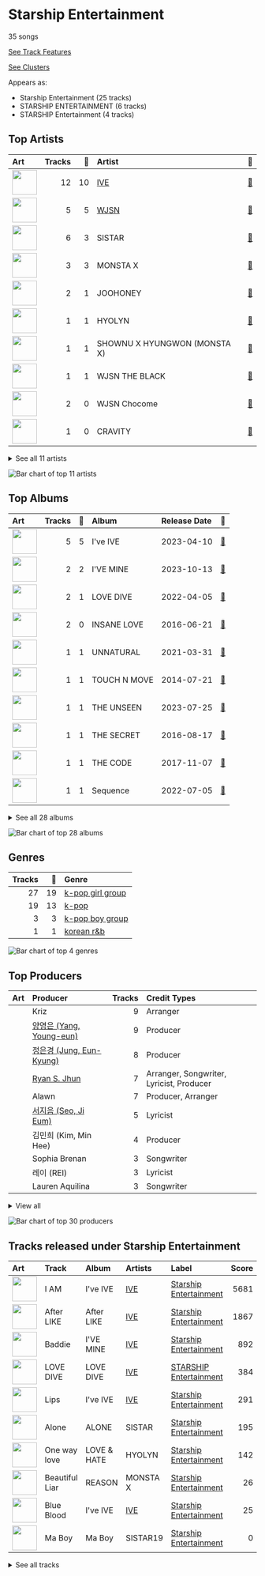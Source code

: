 # Starship Entertainment

35 songs

[See Track Features](audio_features.md)

[See Clusters](clusters/overview.md)

Appears as:
- Starship Entertainment (25 tracks)
- STARSHIP ENTERTAINMENT (6 tracks)
- STARSHIP Entertainment (4 tracks)

## Top Artists

| Art | Tracks | 💚 | Artist | 🔗 |
|:---|---:|---:|:---|:---|
| <img src="https://i.scdn.co/image/ab6761610000e5eb1e1e3c9c9582aba8686b42d2" alt="" width="50" /> | 12 | 10 | [IVE](../../artists/ive/overview.md) | [🔗](https://open.spotify.com/artist/6RHTUrRF63xao58xh9FXYJ) |
| <img src="https://i.scdn.co/image/ab6761610000e5ebf8786ccb6031a3266bb15606" alt="" width="50" /> | 5 | 5 | [WJSN](../../artists/wjsn/overview.md) | [🔗](https://open.spotify.com/artist/6hhqsQZhtp9hfaZhSd0VSD) |
| <img src="https://i.scdn.co/image/ab67616d0000b2733be3a6a60408608f0d33e3bc" alt="" width="50" /> | 6 | 3 | SISTAR | [🔗](https://open.spotify.com/artist/2wTLheTmMcFCA4hdY8hZJP) |
| <img src="https://i.scdn.co/image/ab6761610000e5eb3806dc272074141b5f4ae00d" alt="" width="50" /> | 3 | 3 | MONSTA X | [🔗](https://open.spotify.com/artist/4TnGh5PKbSjpYqpIdlW5nz) |
| <img src="https://i.scdn.co/image/ab6761610000e5ebb41d4a656d92f93daed36366" alt="" width="50" /> | 2 | 1 | JOOHONEY | [🔗](https://open.spotify.com/artist/4rpOWirhzqN7NPgRX76l1k) |
| <img src="https://i.scdn.co/image/ab6761610000e5eb56eabce4db8b2827505eba14" alt="" width="50" /> | 1 | 1 | HYOLYN | [🔗](https://open.spotify.com/artist/78sJswwVn4P8aEhkF4K6fQ) |
| <img src="https://i.scdn.co/image/ab6761610000e5eb0e493a7c9b551aba3ef4e53f" alt="" width="50" /> | 1 | 1 | SHOWNU X HYUNGWON (MONSTA X) | [🔗](https://open.spotify.com/artist/3AFqxSVdKDJD9qPx3K8tKg) |
| <img src="https://i.scdn.co/image/ab6761610000e5ebb3b39b99f91ca659e213ab93" alt="" width="50" /> | 1 | 1 | WJSN THE BLACK | [🔗](https://open.spotify.com/artist/0M3eRYg8ULjCtLFvhc5Orb) |
| <img src="https://i.scdn.co/image/ab6761610000e5eba3e483bda08002c2c7bfa7ef" alt="" width="50" /> | 2 | 0 | WJSN Chocome | [🔗](https://open.spotify.com/artist/5VyqN5hNo0TbYF0ICU77nn) |
| <img src="https://i.scdn.co/image/ab6761610000e5eb495b108feba6164e2c01b15e" alt="" width="50" /> | 1 | 0 | CRAVITY | [🔗](https://open.spotify.com/artist/6FkhUhUwSPl3mGB6mmE8wn) |


<details>
<summary>See all 11 artists</summary>

| Art | Tracks | 💚 | Artist | 🔗 |
|:---|---:|---:|:---|:---|
| <img src="https://i.scdn.co/image/ab6761610000e5eb4f66a54f209012eec464efef" alt="" width="50" /> | 1 | 0 | SISTAR19 | [🔗](https://open.spotify.com/artist/5Q0U6ogBrMX2oxmxy5OTzU) |

</details>


![Bar chart of top 11 artists](../../images/labels/starship_entertainment/artists.png)

## Top Albums

| Art | Tracks | 💚 | Album | Release Date | 🔗 |
|:---|---:|---:|:---|:---|:---|
| <img src="https://i.scdn.co/image/ab67616d0000b27325ef3cec1eceefd4db2f91c8" alt="" width="50" /> | 5 | 5 | I've IVE | 2023-04-10 | [🔗](https://open.spotify.com/album/38VzP4yWfHdHafITKKRHEB) |
| <img src="https://i.scdn.co/image/ab67616d0000b2734d00ac692bae6ce08d2b49ad" alt="" width="50" /> | 2 | 2 | I'VE MINE | 2023-10-13 | [🔗](https://open.spotify.com/album/5J7VAdKdGZGme6wymgopbp) |
| <img src="https://i.scdn.co/image/ab67616d0000b2739016f58cc49e6473e1207093" alt="" width="50" /> | 2 | 1 | LOVE DIVE | 2022-04-05 | [🔗](https://open.spotify.com/album/1AFVTHHm7kKoQ6Rgb25x3p) |
| <img src="https://i.scdn.co/image/ab67616d0000b2734be0f7bf49f6b31c3dfc42ae" alt="" width="50" /> | 2 | 0 | INSANE LOVE | 2016-06-21 | [🔗](https://open.spotify.com/album/4Yz1WY6PlJepdbnl4m72b8) |
| <img src="https://i.scdn.co/image/ab67616d0000b27342678cd46d7322e395400930" alt="" width="50" /> | 1 | 1 | UNNATURAL | 2021-03-31 | [🔗](https://open.spotify.com/album/0uD1Chx5ZsnZM4kS8yK0S8) |
| <img src="https://i.scdn.co/image/ab67616d0000b2733be3a6a60408608f0d33e3bc" alt="" width="50" /> | 1 | 1 | TOUCH N MOVE | 2014-07-21 | [🔗](https://open.spotify.com/album/0SeSM1CAqu7QUkive4jCKl) |
| <img src="https://i.scdn.co/image/ab67616d0000b2734ad3417e5036ba928bb5ce8b" alt="" width="50" /> | 1 | 1 | THE UNSEEN | 2023-07-25 | [🔗](https://open.spotify.com/album/4gV0rLK0np1Nyde3N38RBh) |
| <img src="https://i.scdn.co/image/ab67616d0000b273c5d92b755061ede5e5c07544" alt="" width="50" /> | 1 | 1 | THE SECRET | 2016-08-17 | [🔗](https://open.spotify.com/album/0usNbLkckzIo34wUPehZdh) |
| <img src="https://i.scdn.co/image/ab67616d0000b273a561343c3a7d602656da05e7" alt="" width="50" /> | 1 | 1 | THE CODE | 2017-11-07 | [🔗](https://open.spotify.com/album/4NJpBKY4XJbRLAsbbeIzyJ) |
| <img src="https://i.scdn.co/image/ab67616d0000b273689b4c9e69a72bd3398f2e88" alt="" width="50" /> | 1 | 1 | Sequence | 2022-07-05 | [🔗](https://open.spotify.com/album/2Cv3xionHF2O7QL8p6MbCT) |


<details>
<summary>See all 28 albums</summary>

| Art | Tracks | 💚 | Album | Release Date | 🔗 |
|:---|---:|---:|:---|:---|:---|
| <img src="https://i.scdn.co/image/ab67616d0000b273303c2dba413b58c5137c69c4" alt="" width="50" /> | 1 | 1 | REASON | 2023-01-09 | [🔗](https://open.spotify.com/album/5evr2BAxQmxyF8dZyaezzS) |
| <img src="https://i.scdn.co/image/ab67616d0000b27303b313cdf98d61d141645f11" alt="" width="50" /> | 1 | 1 | One of a Kind | 2021-06-01 | [🔗](https://open.spotify.com/album/2Zuovdo5g1RhfbHniwZ8yI) |
| <img src="https://i.scdn.co/image/ab67616d0000b2732251d59955f53adcd39014ea" alt="" width="50" /> | 1 | 1 | Neverland | 2020-06-09 | [🔗](https://open.spotify.com/album/5DHseF14USVgIZ6AzsX9bi) |
| <img src="https://i.scdn.co/image/ab67616d0000b27334a05859b4935468f9d8b810" alt="" width="50" /> | 1 | 1 | My attitude | 2021-05-12 | [🔗](https://open.spotify.com/album/1RR97BqW9TH7t0vV4T9JcG) |
| <img src="https://i.scdn.co/image/ab67616d0000b27365414519ff7d939ddfb53c21" alt="" width="50" /> | 1 | 1 | LOVE & HATE | 2013-11-26 | [🔗](https://open.spotify.com/album/26FsnZOVOJDjKeWUbXuDVG) |
| <img src="https://i.scdn.co/image/ab67616d0000b273963ab68340962c032261c06c" alt="" width="50" /> | 1 | 1 | LIGHTS | 2023-05-22 | [🔗](https://open.spotify.com/album/6cnmwaHjTjBy3PbLdh6nla) |
| <img src="https://i.scdn.co/image/ab67616d0000b273b66327ff0474d017472d7b18" alt="" width="50" /> | 1 | 1 | HAPPY MOMENT (1) | 2017-06-07 | [🔗](https://open.spotify.com/album/4nnyYQGOKRU090FK7sfunL) |
| <img src="https://i.scdn.co/image/ab67616d0000b27352d75b524e594fec397a2e88" alt="" width="50" /> | 1 | 1 | Give It To Me (2) | 2013-06-11 | [🔗](https://open.spotify.com/album/1nErNFyYvHnuCYvfwrMyoz) |
| <img src="https://i.scdn.co/image/ab67616d0000b273da343b21617aac0c57e332bb" alt="" width="50" /> | 1 | 1 | ELEVEN | 2021-12-01 | [🔗](https://open.spotify.com/album/1XMYvsHRt52sMi6wittWqI) |
| <img src="https://i.scdn.co/image/ab67616d0000b27387f53da5fb4ab1171766b2d5" alt="" width="50" /> | 1 | 1 | After LIKE | 2022-08-22 | [🔗](https://open.spotify.com/album/0nzRF7khA2UDSZa9T0B6Da) |
| <img src="https://i.scdn.co/image/ab67616d0000b273d8a007b9e0ba32eee1651227" alt="" width="50" /> | 1 | 1 | ALONE | 2012-04-12 | [🔗](https://open.spotify.com/album/5PXVRXQIPAXH0j78MfeDrV) |
| <img src="https://i.scdn.co/image/ab67616d0000b273c564791fd5ae81ca9da399f4" alt="" width="50" /> | 1 | 0 | Super Yuppers! | 2022-01-05 | [🔗](https://open.spotify.com/album/5Sh3VW04we2IqNP7BlBwuM) |
| <img src="https://i.scdn.co/image/ab67616d0000b273404c584f708c5a2fb05bdeb3" alt="" width="50" /> | 1 | 0 | Spotify Singles - Holiday | 2022-11-16 | [🔗](https://open.spotify.com/album/6LNdcxlSXwXv2UFKQ3pvMk) |
| <img src="https://i.scdn.co/image/ab67616d0000b273bb2456c53306bc582b406462" alt="" width="50" /> | 1 | 0 | SHAKE IT | 2015-06-22 | [🔗](https://open.spotify.com/album/7wxGBt2oAGDjZ9CgPhQU8C) |
| <img src="https://i.scdn.co/image/ab67616d0000b27363c31401b11c56386ed0c9b7" alt="" width="50" /> | 1 | 0 | Ma Boy | 2011-05-03 | [🔗](https://open.spotify.com/album/76EJZHFfzKIOrf97HE4at7) |
| <img src="https://i.scdn.co/image/ab67616d0000b2735817126dded92c8d1ba7b112" alt="" width="50" /> | 1 | 0 | MIXTAPE [ PSYCHE ] | 2020-10-09 | [🔗](https://open.spotify.com/album/3UxCU4YihXm1ghv3hKqfnz) |
| <img src="https://i.scdn.co/image/ab67616d0000b2738a30df9ceed62f9c39069c9e" alt="" width="50" /> | 1 | 0 | Hmph! | 2020-10-07 | [🔗](https://open.spotify.com/album/3oiVOb6e43wsvdV4ClJYm0) |
| <img src="https://i.scdn.co/image/ab67616d0000b273498aac8e9100e59a99b03460" alt="" width="50" /> | 1 | 0 | CRAVITY 1ST ALBUM PART 2 [LIBERTY : IN OUR COSMOS] | 2022-03-22 | [🔗](https://open.spotify.com/album/0fQl58pOwJpkTfVUZudzpY) |

</details>


![Bar chart of top 28 albums](../../images/labels/starship_entertainment/albums.png)

## Genres

| Tracks | 💚 | Genre |
|---:|---:|:---|
| 27 | 19 | [k-pop girl group](../../genres/k-pop_girl_group/overview.md) |
| 19 | 13 | [k-pop](../../genres/k-pop/overview.md) |
| 3 | 3 | [k-pop boy group](../../genres/k-pop_boy_group/overview.md) |
| 1 | 1 | [korean r&b](../../genres/korean_r_b/overview.md) |

![Bar chart of top 4 genres](../../images/labels/starship_entertainment/genres.png)

## Top Producers

| Art | Producer | Tracks | Credit Types |
|:---|:---|---:|:---|
| | Kriz | 9 | Arranger |
| | [양영은 (Yang, Young-eun)](../../producers/양영은_(yang,_young-eun)/overview.md) | 9 | Producer |
| | [정은경 (Jung, Eun-Kyung)](../../producers/정은경_(jung,_eun-kyung)/overview.md) | 8 | Producer |
| | [Ryan S. Jhun](../../producers/ryan_s__jhun/overview.md) | 7 | Arranger, Songwriter, Lyricist, Producer |
| | Alawn | 7 | Producer, Arranger |
| | [서지음 (Seo, Ji Eum)](../../producers/서지음_(seo,_ji_eum)/overview.md) | 5 | Lyricist |
| | 김민희 (Kim, Min Hee) | 4 | Producer |
| | Sophia Brenan | 3 | Songwriter |
| | 레이 (REI) | 3 | Lyricist |
| | Lauren Aquilina | 3 | Songwriter |


<details>
<summary>View all</summary>

| Art | Producer | Tracks | Credit Types |
|:---|:---|---:|:---|
| | 가을 (GAEUL) | 2 | Lyricist |
| | Starsmith | 2 | Arranger, Songwriter |
| | RISC | 2 | Arranger |
| | Audun Agnar | 2 | Arranger, Songwriter |
| | BlackSmith | 2 | Songwriter |
| | Simon Bergseth | 2 | Producer |
| | Nick Hahn | 2 | Arranger, Songwriter |
| | Elle Campbell | 2 | Songwriter |
| | SOHLHEE | 1 | Lyricist |
| | Stally | 1 | Arranger, Songwriter |
| | Kyle Joseph Faulkner | 1 | Songwriter |
| | BIG Naughty | 1 | Lyricist |
| | Eline Noelia | 1 | Songwriter |
| | Hilda Stenmalm | 1 | Songwriter |
| | Exy | 1 | Lyricist |
| | Iselin Solheim | 1 | Songwriter |
| | Benjamin Pinkus | 1 | Arranger, Songwriter |
| | Markus Gustafson | 1 | Producer |
| | Emily Harbakk | 1 | Songwriter |
| | Elof Loelv | 1 | Arranger, Songwriter |
| | 이경원 (Lee, Kyung-won) | 1 | Producer |
| | 페리 (Perrie) | 1 | Lyricist |
| | Lars Kristian Rosness | 1 | Arranger, Songwriter |
| | Alexander Pavelich | 1 | Songwriter |
| | Corey Sanders | 1 | Songwriter |
| | 서정아 (Seo, Jung Ah) | 1 | Lyricist |
| | Anders Nilsen | 1 | Arranger, Songwriter |
| | Adriana Caldas de Barros | 1 | Songwriter |
| | 김이나 (Kim, Eana) | 1 | Lyricist |
| | LOSTBOY | 1 | Arranger, Songwriter |
| | 이스란 (Lee, Seran) | 1 | Lyricist |
| | Avin | 1 | Arranger |
| | Tea Carpenter | 1 | Songwriter |
| | Andre Davidson | 1 | Songwriter |
| | 황현 (Hwang, Hyeon) | 1 | Lyricist |
| | Sean Davidson | 1 | Songwriter |
| | Bård Bonsaksen (Bonsaken, Bård) | 1 | Songwriter |
| | Sivert Hjeltnes Hagtvet | 1 | Arranger, Songwriter |
| | Kristin Marie | 1 | Arranger, Songwriter |
| | Mommy Son | 1 | Lyricist |
| | Sofiloud | 1 | Songwriter |
| | Lauren Keen | 1 | Songwriter |
| | Tor-Andrè Jensen Skaar (Skaar, Tor-Andrè Jensen) | 1 | Songwriter |
| | PATEKO | 1 | Arranger, Songwriter |
| | Slay | 1 | Arranger |

</details>


![Bar chart of top 30 producers](../../images/labels/starship_entertainment/producers.png)
## Tracks released under Starship Entertainment

| Art | Track | Album | Artists | Label | Score | 💚 | 🔗 |
|:---|:---|:---|:---|:---|---:|:---|:---|
| <img src="https://i.scdn.co/image/ab67616d0000b27325ef3cec1eceefd4db2f91c8" alt="" width="50" /> | I AM | I've IVE | [IVE](../../artists/ive/overview.md) | [Starship Entertainment](.) | 5681 | 💚 | [🔗](https://open.spotify.com/track/70t7Q6AYG6ZgTYmJWcnkUM) |
| <img src="https://i.scdn.co/image/ab67616d0000b27387f53da5fb4ab1171766b2d5" alt="" width="50" /> | After LIKE | After LIKE | [IVE](../../artists/ive/overview.md) | [Starship Entertainment](.) | 1867 | 💚 | [🔗](https://open.spotify.com/track/2gYj9lubBorOPIVWsTXugG) |
| <img src="https://i.scdn.co/image/ab67616d0000b2734d00ac692bae6ce08d2b49ad" alt="" width="50" /> | Baddie | I'VE MINE | [IVE](../../artists/ive/overview.md) | [Starship Entertainment](.) | 892 | 💚 | [🔗](https://open.spotify.com/track/7uyeEbG6hyApgXuEypGcsZ) |
| <img src="https://i.scdn.co/image/ab67616d0000b2739016f58cc49e6473e1207093" alt="" width="50" /> | LOVE DIVE | LOVE DIVE | [IVE](../../artists/ive/overview.md) | [STARSHIP Entertainment](.) | 384 | 💚 | [🔗](https://open.spotify.com/track/0Q5VnK2DYzRyfqQRJuUtvi) |
| <img src="https://i.scdn.co/image/ab67616d0000b27325ef3cec1eceefd4db2f91c8" alt="" width="50" /> | Lips | I've IVE | [IVE](../../artists/ive/overview.md) | [Starship Entertainment](.) | 291 | 💚 | [🔗](https://open.spotify.com/track/0dRSOmb7pqkkmjXCu5BYbe) |
| <img src="https://i.scdn.co/image/ab67616d0000b273d8a007b9e0ba32eee1651227" alt="" width="50" /> | Alone | ALONE | SISTAR | [Starship Entertainment](.) | 195 | 💚 | [🔗](https://open.spotify.com/track/40gUfKHwCNLpXowFN9Hvsu) |
| <img src="https://i.scdn.co/image/ab67616d0000b27365414519ff7d939ddfb53c21" alt="" width="50" /> | One way love | LOVE & HATE | HYOLYN | [Starship Entertainment](.) | 142 | 💚 | [🔗](https://open.spotify.com/track/2UIXAxLWIPM6ALPGCeeXfH) |
| <img src="https://i.scdn.co/image/ab67616d0000b273303c2dba413b58c5137c69c4" alt="" width="50" /> | Beautiful Liar | REASON | MONSTA X | [Starship Entertainment](.) | 26 | 💚 | [🔗](https://open.spotify.com/track/1F6qqwgyBjcIMzen8RrOXQ) |
| <img src="https://i.scdn.co/image/ab67616d0000b27325ef3cec1eceefd4db2f91c8" alt="" width="50" /> | Blue Blood | I've IVE | [IVE](../../artists/ive/overview.md) | [Starship Entertainment](.) | 25 | 💚 | [🔗](https://open.spotify.com/track/2avdbiswb0d5AFmyyz68xP) |
| <img src="https://i.scdn.co/image/ab67616d0000b27363c31401b11c56386ed0c9b7" alt="" width="50" /> | Ma Boy | Ma Boy | SISTAR19 | [Starship Entertainment](.) | 0 | | [🔗](https://open.spotify.com/track/1CkTEh21SLHbiAj2qy8wc1) |


<details>
<summary>See all tracks</summary>

| Art | Track | Album | Artists | Label | Score | 💚 | 🔗 |
|:---|:---|:---|:---|:---|---:|:---|:---|
| <img src="https://i.scdn.co/image/ab67616d0000b27352d75b524e594fec397a2e88" alt="" width="50" /> | Give it to me | Give It To Me (2) | SISTAR | [Starship Entertainment](.) | 0 | 💚 | [🔗](https://open.spotify.com/track/1t88m8JUlqn9kf0FLmVta5) |
| <img src="https://i.scdn.co/image/ab67616d0000b2733be3a6a60408608f0d33e3bc" alt="" width="50" /> | Touch my body | TOUCH N MOVE | SISTAR | [Starship Entertainment](.) | 0 | 💚 | [🔗](https://open.spotify.com/track/5crARIrvoMiMf2AdlD78WN) |
| <img src="https://i.scdn.co/image/ab67616d0000b273bb2456c53306bc582b406462" alt="" width="50" /> | SHAKE IT | SHAKE IT | SISTAR | [Starship Entertainment](.) | 0 | | [🔗](https://open.spotify.com/track/59FBFyeST1vqN8G41YgFS6) |
| <img src="https://i.scdn.co/image/ab67616d0000b2734be0f7bf49f6b31c3dfc42ae" alt="" width="50" /> | I Like That | INSANE LOVE | SISTAR | [Starship Entertainment](.) | 0 | | [🔗](https://open.spotify.com/track/4wAjmojVxc6Wbeca9XvnDo) |
| <img src="https://i.scdn.co/image/ab67616d0000b2734be0f7bf49f6b31c3dfc42ae" alt="" width="50" /> | Say! Yes | INSANE LOVE | SISTAR | [Starship Entertainment](.) | 0 | | [🔗](https://open.spotify.com/track/5gDxhjgpRoClBFrOcNGiEQ) |
| <img src="https://i.scdn.co/image/ab67616d0000b273c5d92b755061ede5e5c07544" alt="" width="50" /> | Secret | THE SECRET | [WJSN](../../artists/wjsn/overview.md) | [Starship Entertainment](.) | 0 | 💚 | [🔗](https://open.spotify.com/track/1OIb1AalkGikhzCRbWgchd) |
| <img src="https://i.scdn.co/image/ab67616d0000b273b66327ff0474d017472d7b18" alt="" width="50" /> | Babyface | HAPPY MOMENT (1) | [WJSN](../../artists/wjsn/overview.md) | [Starship Entertainment](.) | 0 | 💚 | [🔗](https://open.spotify.com/track/6l6sytFAfe0esA5DYLwqhE) |
| <img src="https://i.scdn.co/image/ab67616d0000b273a561343c3a7d602656da05e7" alt="" width="50" /> | DRAMARAMA | THE CODE | MONSTA X | [Starship Entertainment](.) | 0 | 💚 | [🔗](https://open.spotify.com/track/1BSncOsSJPQkpl29QM0ipj) |
| <img src="https://i.scdn.co/image/ab67616d0000b2732251d59955f53adcd39014ea" alt="" width="50" /> | Pantomime | Neverland | [WJSN](../../artists/wjsn/overview.md) | [STARSHIP ENTERTAINMENT](.) | 0 | 💚 | [🔗](https://open.spotify.com/track/4lPsBlof2cjAIArw0nOGvQ) |
| <img src="https://i.scdn.co/image/ab67616d0000b2738a30df9ceed62f9c39069c9e" alt="" width="50" /> | Hmph! | Hmph! | WJSN Chocome | [STARSHIP ENTERTAINMENT](.) | 0 | | [🔗](https://open.spotify.com/track/0UF2ka9POcLMSi1rf9pwgA) |
| <img src="https://i.scdn.co/image/ab67616d0000b2735817126dded92c8d1ba7b112" alt="" width="50" /> | SMOKY | MIXTAPE [ PSYCHE ] | JOOHONEY | [Starship Entertainment](.) | 0 | | [🔗](https://open.spotify.com/track/2RdsTI9mfgdrNBIoShmI99) |
| <img src="https://i.scdn.co/image/ab67616d0000b27342678cd46d7322e395400930" alt="" width="50" /> | UNNATURAL | UNNATURAL | [WJSN](../../artists/wjsn/overview.md) | [STARSHIP ENTERTAINMENT](.) | 0 | 💚 | [🔗](https://open.spotify.com/track/1eykKBqxHgasGHwjOQIvbt) |
| <img src="https://i.scdn.co/image/ab67616d0000b27334a05859b4935468f9d8b810" alt="" width="50" /> | Easy | My attitude | WJSN THE BLACK | [STARSHIP ENTERTAINMENT](.) | 0 | 💚 | [🔗](https://open.spotify.com/track/3KLkc1h39HhbuXIYB5xgAq) |
| <img src="https://i.scdn.co/image/ab67616d0000b27303b313cdf98d61d141645f11" alt="" width="50" /> | GAMBLER | One of a Kind | MONSTA X | [Starship Entertainment](.) | 0 | 💚 | [🔗](https://open.spotify.com/track/1Zsy7gMUcHDhxC0bbyZmC2) |
| <img src="https://i.scdn.co/image/ab67616d0000b273da343b21617aac0c57e332bb" alt="" width="50" /> | ELEVEN | ELEVEN | [IVE](../../artists/ive/overview.md) | [STARSHIP Entertainment](.) | 0 | 💚 | [🔗](https://open.spotify.com/track/7n2FZQsaLb7ZRfRPfEeIvr) |
| <img src="https://i.scdn.co/image/ab67616d0000b273c564791fd5ae81ca9da399f4" alt="" width="50" /> | Super Yuppers! | Super Yuppers! | WJSN Chocome | [STARSHIP ENTERTAINMENT](.) | 0 | | [🔗](https://open.spotify.com/track/31bblGq3GvqLutoW9wTcZy) |
| <img src="https://i.scdn.co/image/ab67616d0000b273498aac8e9100e59a99b03460" alt="" width="50" /> | Adrenaline | CRAVITY 1ST ALBUM PART 2 [LIBERTY : IN OUR COSMOS] | CRAVITY | [STARSHIP Entertainment](.) | 0 | | [🔗](https://open.spotify.com/track/5SbVAjEbm6YS9qF8m8EYGD) |
| <img src="https://i.scdn.co/image/ab67616d0000b2739016f58cc49e6473e1207093" alt="" width="50" /> | ROYAL | LOVE DIVE | [IVE](../../artists/ive/overview.md) | [STARSHIP Entertainment](.) | 0 | | [🔗](https://open.spotify.com/track/0LMdtBOxbVgrYoA4n0Vwvv) |
| <img src="https://i.scdn.co/image/ab67616d0000b273689b4c9e69a72bd3398f2e88" alt="" width="50" /> | Last Sequence | Sequence | [WJSN](../../artists/wjsn/overview.md) | [STARSHIP ENTERTAINMENT](.) | 0 | 💚 | [🔗](https://open.spotify.com/track/0lNPjT58llQGlycRA2mea4) |
| <img src="https://i.scdn.co/image/ab67616d0000b273404c584f708c5a2fb05bdeb3" alt="" width="50" /> | After LIKE - Holiday Remix | Spotify Singles - Holiday | [IVE](../../artists/ive/overview.md) | [Starship Entertainment](.) | 0 | | [🔗](https://open.spotify.com/track/7DMsSbvw9BOp4BpxraTtNX) |
| <img src="https://i.scdn.co/image/ab67616d0000b27325ef3cec1eceefd4db2f91c8" alt="" width="50" /> | Kitsch | I've IVE | [IVE](../../artists/ive/overview.md) | [Starship Entertainment](.) | 0 | 💚 | [🔗](https://open.spotify.com/track/7foeH2Emgq8A3LWk3q6dat) |
| <img src="https://i.scdn.co/image/ab67616d0000b27325ef3cec1eceefd4db2f91c8" alt="" width="50" /> | 섬찟 (Hypnosis) | I've IVE | [IVE](../../artists/ive/overview.md) | [Starship Entertainment](.) | 0 | 💚 | [🔗](https://open.spotify.com/track/1tzeAVyGwvoHcVzDit0UeT) |
| <img src="https://i.scdn.co/image/ab67616d0000b273963ab68340962c032261c06c" alt="" width="50" /> | FREEDOM | LIGHTS | JOOHONEY | [Starship Entertainment](.) | 0 | 💚 | [🔗](https://open.spotify.com/track/5UA91Wf0dAxnCPbFdJJv0a) |
| <img src="https://i.scdn.co/image/ab67616d0000b2734ad3417e5036ba928bb5ce8b" alt="" width="50" /> | Love Me A Little | THE UNSEEN | SHOWNU X HYUNGWON (MONSTA X) | [Starship Entertainment](.) | 0 | 💚 | [🔗](https://open.spotify.com/track/66RK4bz7fZGrfyBb3y9Yal) |
| <img src="https://i.scdn.co/image/ab67616d0000b2734d00ac692bae6ce08d2b49ad" alt="" width="50" /> | Off The Record | I'VE MINE | [IVE](../../artists/ive/overview.md) | [Starship Entertainment](.) | 0 | 💚 | [🔗](https://open.spotify.com/track/6TNx6kHZeVDByUNMVxkAfa) |

</details>

